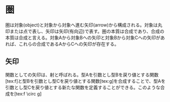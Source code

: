 # 圏
 圏は対象(object)と対象から対象へ進む矢印(arrow)から構成される。対象は丸印または点で表し、矢印は矢印(有向辺)で表す。圏の本質は合成であり、合成の本質は合成と言える。対象Aから対象Bへの矢印と対象Bから対象Cへの矢印があれば、これらの合成であるAからCへの矢印が存在する。
## 矢印
 関数としての矢印は、射と呼ばれる。型Aを引数とし型Bを戻り値とする関数[tex:f]と型Bを引数とし型Cを戻り値とする関数[tex:g]を合成することで、型Aを引数とし型Cを戻り値とする新たな関数を定義することができる。このような合成を[tex:f \circ g]

